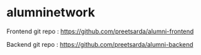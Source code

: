 # alumninetwork

Frontend git repo : https://github.com/preetsarda/alumni-frontend


Backend git repo : https://github.com/preetsarda/alumni-backend
